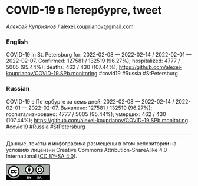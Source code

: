 COVID-19 в Петербурге, tweet
============================

*Алексей Куприянов* /
<a href="mailto:alexei.kouprianov@gmail.com" class="email">alexei.kouprianov@gmail.com</a>

### English

COVID-19 in St. Petersburg for: 2022-02-08 — 2022-02-14 / 2022-02-01 —
2022-02-07. Сonfirmed: 127581 / 132519 (96.27%); hospitalized: 4777 /
5005 (95.44%); deaths: 462 / 430 (107.44%);
<a href="https://github.com/alexei-kouprianov/COVID-19.SPb.monitoring" class="uri">https://github.com/alexei-kouprianov/COVID-19.SPb.monitoring</a>
\#covid19 \#Russia \#StPetersburg

### Russian

COVID-19 в Петербурге за семь дней: 2022-02-08 — 2022-02-14 / 2022-02-01
— 2022-02-07. Выявлено: 127581 / 132519 (96.27%); госпитализировано:
4777 / 5005 (95.44%); умерших: 462 / 430 (107.44%);
<a href="https://github.com/alexei-kouprianov/COVID-19.SPb.monitoring" class="uri">https://github.com/alexei-kouprianov/COVID-19.SPb.monitoring</a>
\#covid19 \#Russia \#StPetersburg

------------------------------------------------------------------------

Данные, тексты и инфографика размещены в этом репозитории на условиях
лицензии Creative Commons Attribution-ShareAlike 4.0 International ([CC
BY-SA 4.0](https://creativecommons.org/licenses/by-sa/4.0/)).

![](../misc/CC-BY-SA-icon.png "CC-BY-SA")
